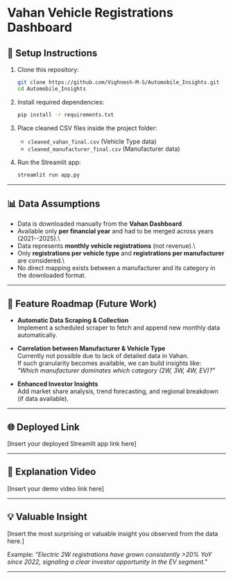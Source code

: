 # Vahan Vehicle Registrations Dashboard

## 📌 Setup Instructions

1.  Clone this repository:

    ``` bash
    git clone https://github.com/Vighnesh-M-S/Automobile_Insights.git
    cd Automobile_Insights
    ```

2.  Install required dependencies:

    ``` bash
    pip install -r requirements.txt
    ```

3.  Place cleaned CSV files inside the project folder:

    -   `cleaned_vahan_final.csv` (Vehicle Type data)
    -   `cleaned_manufacturer_final.csv` (Manufacturer data)

4.  Run the Streamlit app:

    ``` bash
    streamlit run app.py
    ```

------------------------------------------------------------------------

## 📊 Data Assumptions

-   Data is downloaded manually from the **Vahan Dashboard**.
-   Available only **per financial year** and had to be merged across
    years (2021--2025).\
-   Data represents **monthly vehicle registrations** (not revenue).\
-   Only **registrations per vehicle type** and **registrations per
    manufacturer** are considered.\
-   No direct mapping exists between a manufacturer and its category in
    the downloaded format.

------------------------------------------------------------------------

## 🚀 Feature Roadmap (Future Work)

-   **Automatic Data Scraping & Collection**\
    Implement a scheduled scraper to fetch and append new monthly data
    automatically.

-   **Correlation between Manufacturer & Vehicle Type**\
    Currently not possible due to lack of detailed data in Vahan.\
    If such granularity becomes available, we can build insights like:\
    *"Which manufacturer dominates which category (2W, 3W, 4W, EV)?"*

-   **Enhanced Investor Insights**\
    Add market share analysis, trend forecasting, and regional breakdown
    (if data available).

------------------------------------------------------------------------

## 🌐 Deployed Link

\[Insert your deployed Streamlit app link here\]

------------------------------------------------------------------------

## 🎥 Explanation Video

\[Insert your demo video link here\]

------------------------------------------------------------------------

## 💡 Valuable Insight

\[Insert the most surprising or valuable insight you observed from the
data here.\]

Example: *"Electric 2W registrations have grown consistently \>20% YoY
since 2022, signaling a clear investor opportunity in the EV segment."*

------------------------------------------------------------------------
